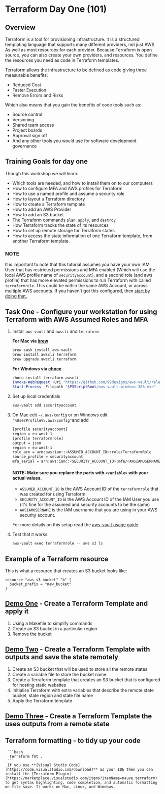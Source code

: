 # Terraform Day One (101)

## Overview
Terraform is a tool for provisioning infrastructure. It is a structured templating language that supports many different providers, not just AWS. As well as most resources for each provider. Because Terraform is open source, you can also create your own providers, and resources.
You define the resources you need as code in Terraform templates.

Terraform allows the infrastructure to be defined as code giving three measurable benefits:
*  Reduced Cost
*  Faster Execution
*  Remove Errors and Risks

Which also means that you gain the benefits of code tools such as:
*  Source control
*  Versioning
*  Shared team access
*  Project boards
*  Approval sign off
*  And any other tools you would use for software development governance

## Training Goals for day one
Though this workshop we will learn:
*  Which tools are needed, and how to install them on to our computers
*  How to configure MFA and AWS profiles for Terraform
*  How to use a named profile and assume a security role
*  How to layout a Terraform directory
*  How to create a Terraform template
*  How to add an AWS Provider
*  How to add an S3 bucket
*  The Terraform commands `plan`, `apply`, and `destroy`
*  How Terraform tracks the state of its resources
*  How to set up remote storage for Terraform states
*  How to access the state information of one Terraform template, from another Terraform template.


### NOTE
It is important to note that this tutorial assumes you have your own IAM User that has 
restricted permissions and MFA enabled (Which will use the local AWS profile name of `securityaccount`),
and a second role (and aws profile) that has more elevated permissions to run Terraform with called `terraformrole`. 
This could be within the same AWS Account, or across multiple AWS accounts.
If you haven't got this configured, then [start by doing that.](https://docs.aws.amazon.com/IAM/latest/UserGuide/tutorial_cross-account-with-roles.html)

## Task One - Configure your workstation for using Terraform with AWS Assumed Roles and MFA
1.  Install `aws-vault` and `awscli` and `terraform`

    **For Mac via [brew](https://brew.sh/)**
    ```bash
    brew cask install aws-vault
    brew install awscli terraform
    brew upgrade awscli terraform
    ```
    **For Windows via [choco](https://chocolatey.org/docs/installation)**
    ```powershell
    choco install terraform awscli
    Invoke-WebRequest -Uri "https://github.com/99designs/aws-vault/releases/download/v4.2.1/aws-vault-windows-386.exe" -OutFile "$PSScriptRoot/aws-vault-windows-386.exe"
    Start-Process -Filepath "$PSScriptRoot/aws-vault-windows-386.exe"
    ``` 

2.  Set up local credentials
    ```bash
    aws-vault add securityaccount
    ```


3.  On Mac edit `~/.aws/config` or on Windows edit `"%UserProfile%\.aws\config"`and add

    ```bash
    [profile securityaccount]
    region = eu-west-1
    [profile terraformrole]
    output = json
    region = eu-west-1
    role_arn = arn:aws:iam::<ASSUMED_ACCOUNT_ID>:role/TerraformRole
    source_profile = securityaccount
    mfa_serial = arn:aws:iam::<SECURITY_ACCOUNT_ID>:mfa/<AWSIAMUSERNAME>
    ```
    #### NOTE: Make sure you replace the parts with `<variable>` with your actual values.
    *  `ASSUMED_ACCOUNT_ID` is the AWS Account ID of the `terraformrole` that was created for using Terraform.
    *  `SECURITY_ACCOUNT_ID` is the AWS Account ID of the IAM User you use (it's fine for the assumed and security accounts to be the same)
    *  `AWSIAMUSERNAME` is the IAM username that you are using in your AWS security account.
    
    For more details on this setup read the [aws-vault usage guide](https://github.com/99designs/aws-vault/blob/master/USAGE.md).

4.  Test that it works:
    ```bash
    aws-vault exec terraformrole -- aws s3 ls
    ```
## Example of a Terraform resource
This is what a resource that creates an S3 bucket looks like:
```hcl
resource "aws_s3_bucket" "b" {
  bucket_prefix = "new_bucket"
}
```

## [Demo One](./demo_one) - Create a Terraform Template and apply it
1.  Using a Makefile to simplify commands
2.  Create an S3 bucket in a particular region
3.  Remove the bucket

## [Demo Two](./demo_two) - Create a Terraform Template with outputs and save the state remotely
1.  Create an S3 bucket that will be used to store all the remote states
2.  Create a variable file to store the bucket name
3.  Create a Terraform template that creates an S3 bucket that is configured for hosting static websites
4.  Initialise Terraform with extra variables that describe the remote state bucket, state region and state file name
5.  Apply the Terraform template

## [Demo Three](./demo_three) - Create a Terraform Template the uses outputs from a remote state

## Terraform formatting - to tidy up your code
     ```bash
      terraform fmt .
     ```
     If you use **[Visual Studio Code](https://code.visualstudio.com/download)** as your IDE then you can install the [Terraform Plugin](https://marketplace.visualstudio.com/items?itemName=mauve.terraform) to get syntax highlighting, code completion, and automatic formatting on file save. It works on Mac, Linux, and Windows.

